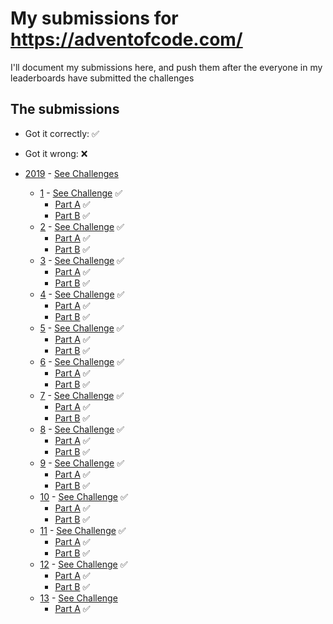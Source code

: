 # My submissions for https://adventofcode.com/

I'll document my submissions here, and push them after the everyone in my 
leaderboards have submitted the challenges

## The submissions

* Got it correctly: :white_check_mark:
* Got it wrong: :x:


* [2019](year_2019) - [See Challenges](https://adventofcode.com/2019)
  * [1](year_2019/day_01)  - [See Challenge](https://adventofcode.com/2019/day/1) :white_check_mark:
    * [Part A](year_2019/day_01/part_a.py) :white_check_mark:
    * [Part B](year_2019/day_01/part_b.py) :white_check_mark:
  * [2](year_2019/day_02)  - [See Challenge](https://adventofcode.com/2019/day/2) :white_check_mark:
    * [Part A](year_2019/day_02/part_a.py) :white_check_mark:
    * [Part B](year_2019/day_02/part_b.py) :white_check_mark:
  * [3](year_2019/day_03)  - [See Challenge](https://adventofcode.com/2019/day/3) :white_check_mark:
    * [Part A](year_2019/day_03/part_a.py) :white_check_mark:
    * [Part B](year_2019/day_03/part_b.py) :white_check_mark:
  * [4](year_2019/day_04)  - [See Challenge](https://adventofcode.com/2019/day/4) :white_check_mark:
    * [Part A](year_2019/day_04/part_a.py) :white_check_mark:
    * [Part B](year_2019/day_04/part_b.py) :white_check_mark:
  * [5](year_2019/day_05)  - [See Challenge](https://adventofcode.com/2019/day/5) :white_check_mark:
    * [Part A](year_2019/day_05/part_a.py) :white_check_mark:
    * [Part B](year_2019/day_05/part_b.py) :white_check_mark:
  * [6](year_2019/day_06)  - [See Challenge](https://adventofcode.com/2019/day/6) :white_check_mark:
    * [Part A](year_2019/day_06/part_a.py) :white_check_mark:
    * [Part B](year_2019/day_06/part_b.py) :white_check_mark:
  * [7](year_2019/day_07)  - [See Challenge](https://adventofcode.com/2019/day/7) :white_check_mark:
    * [Part A](year_2019/day_07/part_a.py) :white_check_mark:
    * [Part B](year_2019/day_07/part_b.py) :white_check_mark:
  * [8](year_2019/day_08)  - [See Challenge](https://adventofcode.com/2019/day/8) :white_check_mark:
    * [Part A](year_2019/day_08/part_a.py) :white_check_mark:
    * [Part B](year_2019/day_08/part_b.py) :white_check_mark:
  * [9](year_2019/day_09)  - [See Challenge](https://adventofcode.com/2019/day/9) :white_check_mark:
    * [Part A](year_2019/day_09/part_a.py) :white_check_mark:
    * [Part B](year_2019/day_09/part_b.py) :white_check_mark:
  * [10](year_2019/day_10)  - [See Challenge](https://adventofcode.com/2019/day/10) :white_check_mark:
    * [Part A](year_2019/day_10/part_a.py) :white_check_mark:
    * [Part B](year_2019/day_10/part_b.py) :white_check_mark:
  * [11](year_2019/day_11)  - [See Challenge](https://adventofcode.com/2019/day/11) :white_check_mark:
    * [Part A](year_2019/day_11/part_a.py) :white_check_mark:
    * [Part B](year_2019/day_11/part_b.py) :white_check_mark:
  * [12](year_2019/day_12)  - [See Challenge](https://adventofcode.com/2019/day/12) :white_check_mark:
    * [Part A](year_2019/day_12/part_a.py) :white_check_mark:
    * [Part B](year_2019/day_12/part_b.py) :white_check_mark:
  * [13](year_2019/day_13)  - [See Challenge](https://adventofcode.com/2019/day/13)
    * [Part A](year_2019/day_13/part_a.py) :white_check_mark:
